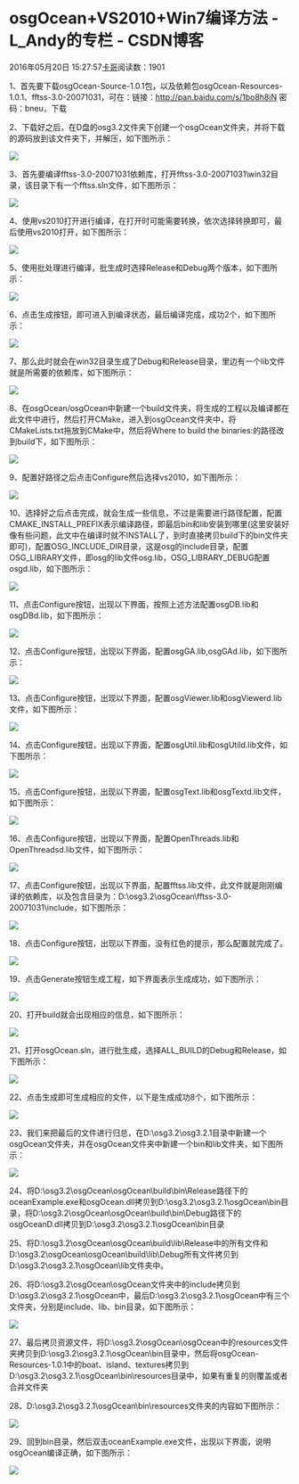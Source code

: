 # osgOcean+VS2010+Win7编译方法 - L_Andy的专栏 - CSDN博客

2016年05月20日 15:27:57[卡哥](https://me.csdn.net/L_Andy)阅读数：1901



1、首先要下载osgOcean-Source-1.0.1包，以及依赖包osgOcean-Resources-1.0.1、fftss-3.0-20071031，可在：链接：http://pan.baidu.com/s/1bo8h8iN 密码：bneu，下载

2、下载好之后，在D盘的osg3.2文件夹下创建一个osgOcean文件夹，并将下载的源码放到该文件夹下，并解压，如下图所示：

![](https://img-blog.csdn.net/20151224201121442)

3、首先要编译fftss-3.0-20071031依赖库，打开fftss-3.0-20071031\win32目录，该目录下有一个fftss.sln文件，如下图所示：

![](https://img-blog.csdn.net/20151224201541725)

4、使用vs2010打开进行编译，在打开时可能需要转换，依次选择转换即可，最后使用vs2010打开，如下图所示：

![](https://img-blog.csdn.net/20151224201722545)

5、使用批处理进行编译，批生成时选择Release和Debug两个版本，如下图所示：

![](https://img-blog.csdn.net/20151224201912746)

6、点击生成按钮，即可进入到编译状态，最后编译完成，成功2个，如下图所示：

![](https://img-blog.csdn.net/20151224202015097)

7、那么此时就会在win32目录生成了Debug和Release目录，里边有一个lib文件就是所需要的依赖库，如下图所示：

![](https://img-blog.csdn.net/20151224202158613)

8、在osgOcean/osgOcean中新建一个build文件夹，将生成的工程以及编译都在此文件中进行，然后打开CMake，进入到osgOcean文件夹中，将CMakeLists.txt拖放到CMake中，然后将Where to build the binaries:的路径改到build下，如下图所示：

![](https://img-blog.csdn.net/20151224202630949)

9、配置好路径之后点击Configure然后选择vs2010，如下图所示：

![](https://img-blog.csdn.net/20151224202840638)

10、选择好之后点击完成，就会生成一些信息，不过是需要进行路径配置，配置CMAKE_INSTALL_PREFIX表示编译路径，即最后bin和lib安装到哪里(这里安装好像有些问题，此文中在编译时就不INSTALL了，到时直接拷贝build下的bin文件夹即可)，配置OSG_INCLUDE_DIR目录，这是osg的include目录，配置OSG_LIBRARY文件，即osg的lib文件osg.lib，OSG_LIBRARY_DEBUG配置osgd.lib，如下图所示：

![](https://img-blog.csdn.net/20151224202923230)

11、点击Configure按钮，出现以下界面，按照上述方法配置osgDB.lib和osgDBd.lib，如下图所示：

![](https://img-blog.csdn.net/20151224203324996)

12、点击Configure按钮，出现以下界面，配置osgGA.lib,osgGAd.lib，如下图所示：

![](https://img-blog.csdn.net/20151224203425201)

13、点击Configure按钮，出现以下界面，配置osgViewer.lib和osgViewerd.lib文件，如下图所示：

![](https://img-blog.csdn.net/20151224203526835)

14、点击Configure按钮，出现以下界面，配置osgUtil.lib和osgUtild.lib文件，如下图所示：

![](https://img-blog.csdn.net/20151224203629762)

15、点击Configure按钮，出现以下界面，配置osgText.lib和osgTextd.lib文件，如下图所示：

![](https://img-blog.csdn.net/20151224203706749)

16、点击Configure按钮，出现以下界面，配置OpenThreads.lib和OpenThreadsd.lib文件，如下图所示：

![](https://img-blog.csdn.net/20151224203806432)

17、点击Configure按钮，出现以下界面，配置fftss.lib文件，此文件就是刚刚编译的依赖库，以及包含目录为：D:\osg3.2\osgOcean\fftss-3.0-20071031\include，如下图所示：

![](https://img-blog.csdn.net/20151224203826058)

18、点击Configure按钮，出现以下界面，没有红色的提示，那么配置就完成了。

![](https://img-blog.csdn.net/20151224203855256)

19、点击Generate按钮生成工程，如下界面表示生成成功，如下图所示：

![](https://img-blog.csdn.net/20151224203915892)

20、打开build就会出现相应的信息，如下图所示：

![](https://img-blog.csdn.net/20151224203934086)

21、打开osgOcean.sln，进行批生成，选择ALL_BUILD的Debug和Release，如下图所示：

![](https://img-blog.csdn.net/20151224203955605)

22、点击生成即可生成相应的文件，以下是生成成功8个，如下图所示：

![](https://img-blog.csdn.net/20151224204017045)

23、我们来把最后的文件进行归总，在D:\osg3.2\osg3.2.1目录中新建一个osgOcean文件夹，并在osgOcean文件夹中新建一个bin和lib文件夹，如下图所示：

![](https://img-blog.csdn.net/20151224205235082)

24、将D:\osg3.2\osgOcean\osgOcean\build\bin\Release路径下的oceanExample.exe和osgOcean.dll拷贝到D:\osg3.2\osg3.2.1\osgOcean\bin目录，将D:\osg3.2\osgOcean\osgOcean\build\bin\Debug路径下的osgOceanD.dll拷贝到D:\osg3.2\osg3.2.1\osgOcean\bin目录

25、将D:\osg3.2\osgOcean\osgOcean\build\lib\Release中的所有文件和D:\osg3.2\osgOcean\osgOcean\build\lib\Debug所有文件拷贝到D:\osg3.2\osg3.2.1\osgOcean\lib文件夹中。

26、将D:\osg3.2\osgOcean\osgOcean文件夹中的include拷贝到D:\osg3.2\osg3.2.1\osgOcean中，最后D:\osg3.2\osg3.2.1\osgOcean中有三个文件夹，分别是include、lib、bin目录，如下图所示：

![](https://img-blog.csdn.net/20151224205710241)

27、最后拷贝资源文件，将D:\osg3.2\osgOcean\osgOcean中的resources文件夹拷贝到D:\osg3.2\osg3.2.1\osgOcean\bin目录中，然后将osgOcean-Resources-1.0.1中的boat、island、textures拷贝到D:\osg3.2\osg3.2.1\osgOcean\bin\resources目录中，如果有重复的则覆盖或者合并文件夹

28、D:\osg3.2\osg3.2.1\osgOcean\bin\resources文件夹的内容如下图所示：

![](https://img-blog.csdn.net/20151224210027490)

29、回到bin目录，然后双击oceanExample.exe文件，出现以下界面，说明osgOcean编译正确，如下图所示：

![](https://img-blog.csdn.net/20151224210223441)

[](http://blog.csdn.net/sunxiaoju/article/details/50396593#)[](http://blog.csdn.net/sunxiaoju/article/details/50396593#)[](http://blog.csdn.net/sunxiaoju/article/details/50396593#)

